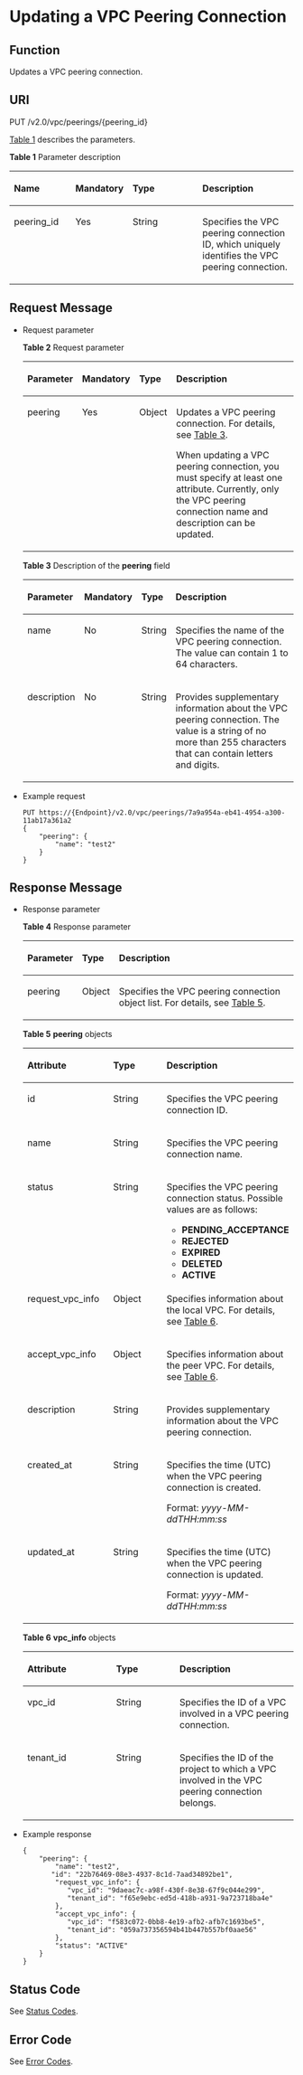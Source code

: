 # Updating a VPC Peering Connection<a name="vpc_peering_0006"></a>

## Function<a name="section7189193111012"></a>

Updates a VPC peering connection.

## URI<a name="section41908351012"></a>

PUT /v2.0/vpc/peerings/\{peering\_id\}

[Table 1](#table18880184689)  describes the parameters.

**Table  1**  Parameter description

<a name="table18880184689"></a>
<table><thead align="left"><tr id="row13968641385"><th class="cellrowborder" valign="top" width="22.222222222222225%" id="mcps1.2.5.1.1"><p id="p209684410817"><a name="p209684410817"></a><a name="p209684410817"></a><strong id="b842352706195711"><a name="b842352706195711"></a><a name="b842352706195711"></a>Name</strong></p>
</th>
<th class="cellrowborder" valign="top" width="14.14141414141414%" id="mcps1.2.5.1.2"><p id="p69681441386"><a name="p69681441386"></a><a name="p69681441386"></a><strong id="b84235270615219"><a name="b84235270615219"></a><a name="b84235270615219"></a>Mandatory</strong></p>
</th>
<th class="cellrowborder" valign="top" width="27.27272727272727%" id="mcps1.2.5.1.3"><p id="p1096813412811"><a name="p1096813412811"></a><a name="p1096813412811"></a><strong id="b842352706145623"><a name="b842352706145623"></a><a name="b842352706145623"></a>Type</strong></p>
</th>
<th class="cellrowborder" valign="top" width="36.36363636363636%" id="mcps1.2.5.1.4"><p id="p139686416813"><a name="p139686416813"></a><a name="p139686416813"></a><strong id="b8423527061645"><a name="b8423527061645"></a><a name="b8423527061645"></a>Description</strong></p>
</th>
</tr>
</thead>
<tbody><tr id="row19681041189"><td class="cellrowborder" valign="top" width="22.222222222222225%" headers="mcps1.2.5.1.1 "><p id="p1013244217196"><a name="p1013244217196"></a><a name="p1013244217196"></a>peering_id</p>
</td>
<td class="cellrowborder" valign="top" width="14.14141414141414%" headers="mcps1.2.5.1.2 "><p id="p1797015416817"><a name="p1797015416817"></a><a name="p1797015416817"></a>Yes</p>
</td>
<td class="cellrowborder" valign="top" width="27.27272727272727%" headers="mcps1.2.5.1.3 "><p id="p19701411813"><a name="p19701411813"></a><a name="p19701411813"></a>String</p>
</td>
<td class="cellrowborder" valign="top" width="36.36363636363636%" headers="mcps1.2.5.1.4 "><p id="p109701641488"><a name="p109701641488"></a><a name="p109701641488"></a>Specifies the VPC peering connection ID, which uniquely identifies the VPC peering connection.</p>
</td>
</tr>
</tbody>
</table>

## Request Message<a name="section1720014318102"></a>

-   Request parameter

    **Table  2**  Request parameter

    <a name="table320116320104"></a>
    <table><thead align="left"><tr id="row113859316101"><th class="cellrowborder" valign="top" width="14.729999999999999%" id="mcps1.2.5.1.1"><p id="p8385935101"><a name="p8385935101"></a><a name="p8385935101"></a><strong id="b1589733417"><a name="b1589733417"></a><a name="b1589733417"></a>Parameter</strong></p>
    </th>
    <th class="cellrowborder" valign="top" width="12.24%" id="mcps1.2.5.1.2"><p id="p1038610319105"><a name="p1038610319105"></a><a name="p1038610319105"></a><strong id="b193611311403"><a name="b193611311403"></a><a name="b193611311403"></a>Mandatory</strong></p>
    </th>
    <th class="cellrowborder" valign="top" width="11.14%" id="mcps1.2.5.1.3"><p id="p638653151019"><a name="p638653151019"></a><a name="p638653151019"></a><strong id="b1947443194016"><a name="b1947443194016"></a><a name="b1947443194016"></a>Type</strong></p>
    </th>
    <th class="cellrowborder" valign="top" width="61.89%" id="mcps1.2.5.1.4"><p id="p1238614319101"><a name="p1238614319101"></a><a name="p1238614319101"></a><strong id="b2966103310406"><a name="b2966103310406"></a><a name="b2966103310406"></a>Description</strong></p>
    </th>
    </tr>
    </thead>
    <tbody><tr id="row6386937107"><td class="cellrowborder" valign="top" width="14.729999999999999%" headers="mcps1.2.5.1.1 "><p id="p538620391014"><a name="p538620391014"></a><a name="p538620391014"></a>peering</p>
    </td>
    <td class="cellrowborder" valign="top" width="12.24%" headers="mcps1.2.5.1.2 "><p id="p133863313109"><a name="p133863313109"></a><a name="p133863313109"></a>Yes</p>
    </td>
    <td class="cellrowborder" valign="top" width="11.14%" headers="mcps1.2.5.1.3 "><p id="p143861031109"><a name="p143861031109"></a><a name="p143861031109"></a>Object</p>
    </td>
    <td class="cellrowborder" valign="top" width="61.89%" headers="mcps1.2.5.1.4 "><p id="p438614391010"><a name="p438614391010"></a><a name="p438614391010"></a>Updates a VPC peering connection. For details, see <a href="#table9931835105819">Table 3</a>.</p>
    <p id="p12386123171018"><a name="p12386123171018"></a><a name="p12386123171018"></a>When updating a VPC peering connection, you must specify at least one attribute. Currently, only the VPC peering connection name and description can be updated.</p>
    </td>
    </tr>
    </tbody>
    </table>

    **Table  3**  Description of the  **peering**  field

    <a name="table9931835105819"></a>
    <table><thead align="left"><tr id="row18931935115810"><th class="cellrowborder" valign="top" width="14.729999999999999%" id="mcps1.2.5.1.1"><p id="p1393635125816"><a name="p1393635125816"></a><a name="p1393635125816"></a><strong id="b12999518517"><a name="b12999518517"></a><a name="b12999518517"></a>Parameter</strong></p>
    </th>
    <th class="cellrowborder" valign="top" width="12.120000000000001%" id="mcps1.2.5.1.2"><p id="p19453510588"><a name="p19453510588"></a><a name="p19453510588"></a><strong id="b14896185115516"><a name="b14896185115516"></a><a name="b14896185115516"></a>Mandatory</strong></p>
    </th>
    <th class="cellrowborder" valign="top" width="11.5%" id="mcps1.2.5.1.3"><p id="p169483517584"><a name="p169483517584"></a><a name="p169483517584"></a><strong id="b139319255218"><a name="b139319255218"></a><a name="b139319255218"></a>Type</strong></p>
    </th>
    <th class="cellrowborder" valign="top" width="61.650000000000006%" id="mcps1.2.5.1.4"><p id="p17941435175811"><a name="p17941435175811"></a><a name="p17941435175811"></a><strong id="b129781033525"><a name="b129781033525"></a><a name="b129781033525"></a>Description</strong></p>
    </th>
    </tr>
    </thead>
    <tbody><tr id="row994133585813"><td class="cellrowborder" valign="top" width="14.729999999999999%" headers="mcps1.2.5.1.1 "><p id="p17941535145817"><a name="p17941535145817"></a><a name="p17941535145817"></a>name</p>
    </td>
    <td class="cellrowborder" valign="top" width="12.120000000000001%" headers="mcps1.2.5.1.2 "><p id="p15941935195819"><a name="p15941935195819"></a><a name="p15941935195819"></a>No</p>
    </td>
    <td class="cellrowborder" valign="top" width="11.5%" headers="mcps1.2.5.1.3 "><p id="p159412354580"><a name="p159412354580"></a><a name="p159412354580"></a>String</p>
    </td>
    <td class="cellrowborder" valign="top" width="61.650000000000006%" headers="mcps1.2.5.1.4 "><p id="p1544163417592"><a name="p1544163417592"></a><a name="p1544163417592"></a>Specifies the name of the VPC peering connection. The value can contain 1 to 64 characters.</p>
    </td>
    </tr>
    <tr id="row8422805018"><td class="cellrowborder" valign="top" width="14.729999999999999%" headers="mcps1.2.5.1.1 "><p id="p7422102004"><a name="p7422102004"></a><a name="p7422102004"></a>description</p>
    </td>
    <td class="cellrowborder" valign="top" width="12.120000000000001%" headers="mcps1.2.5.1.2 "><p id="p3423001406"><a name="p3423001406"></a><a name="p3423001406"></a>No</p>
    </td>
    <td class="cellrowborder" valign="top" width="11.5%" headers="mcps1.2.5.1.3 "><p id="p1942215017010"><a name="p1942215017010"></a><a name="p1942215017010"></a>String</p>
    </td>
    <td class="cellrowborder" valign="top" width="61.650000000000006%" headers="mcps1.2.5.1.4 "><p id="p10423708013"><a name="p10423708013"></a><a name="p10423708013"></a>Provides supplementary information about the VPC peering connection. The value is a string of no more than 255 characters that can contain letters and digits.</p>
    </td>
    </tr>
    </tbody>
    </table>

-   Example request

    ```
    PUT https://{Endpoint}/v2.0/vpc/peerings/7a9a954a-eb41-4954-a300-11ab17a361a2 
    { 
        "peering": { 
            "name": "test2" 
        } 
    }
    ```


## Response Message<a name="section8211838107"></a>

-   Response parameter

    **Table  4**  Response parameter

    <a name="table62112315108"></a>
    <table><thead align="left"><tr id="row63861439106"><th class="cellrowborder" valign="top" width="15.379999999999999%" id="mcps1.2.4.1.1"><p id="p93860331015"><a name="p93860331015"></a><a name="p93860331015"></a>Parameter</p>
    </th>
    <th class="cellrowborder" valign="top" width="13.19%" id="mcps1.2.4.1.2"><p id="p738653141015"><a name="p738653141015"></a><a name="p738653141015"></a>Type</p>
    </th>
    <th class="cellrowborder" valign="top" width="71.43%" id="mcps1.2.4.1.3"><p id="p53861537103"><a name="p53861537103"></a><a name="p53861537103"></a>Description</p>
    </th>
    </tr>
    </thead>
    <tbody><tr id="row15386103101011"><td class="cellrowborder" valign="top" width="15.379999999999999%" headers="mcps1.2.4.1.1 "><p id="p33862316109"><a name="p33862316109"></a><a name="p33862316109"></a>peering</p>
    </td>
    <td class="cellrowborder" valign="top" width="13.19%" headers="mcps1.2.4.1.2 "><p id="p7386123191017"><a name="p7386123191017"></a><a name="p7386123191017"></a>Object</p>
    </td>
    <td class="cellrowborder" valign="top" width="71.43%" headers="mcps1.2.4.1.3 "><p id="p1036719511614"><a name="p1036719511614"></a><a name="p1036719511614"></a>Specifies the VPC peering connection object list. For details, see <a href="#table14258131481112">Table 5</a>.</p>
    </td>
    </tr>
    </tbody>
    </table>

    **Table  5** **peering**  objects

    <a name="table14258131481112"></a>
    <table><thead align="left"><tr id="row1525861441116"><th class="cellrowborder" valign="top" width="32.81%" id="mcps1.2.4.1.1"><p id="p625881431111"><a name="p625881431111"></a><a name="p625881431111"></a><strong id="b20210155065413"><a name="b20210155065413"></a><a name="b20210155065413"></a>Attribute</strong></p>
    </th>
    <th class="cellrowborder" valign="top" width="23.43%" id="mcps1.2.4.1.2"><p id="p325891414115"><a name="p325891414115"></a><a name="p325891414115"></a><strong id="b12198145115418"><a name="b12198145115418"></a><a name="b12198145115418"></a>Type</strong></p>
    </th>
    <th class="cellrowborder" valign="top" width="43.76%" id="mcps1.2.4.1.3"><p id="p1325811410110"><a name="p1325811410110"></a><a name="p1325811410110"></a><strong id="b1461052135412"><a name="b1461052135412"></a><a name="b1461052135412"></a>Description</strong></p>
    </th>
    </tr>
    </thead>
    <tbody><tr id="row195391034944"><td class="cellrowborder" valign="top" width="32.81%" headers="mcps1.2.4.1.1 "><p id="p1053943410414"><a name="p1053943410414"></a><a name="p1053943410414"></a>id</p>
    </td>
    <td class="cellrowborder" valign="top" width="23.43%" headers="mcps1.2.4.1.2 "><p id="p753963414417"><a name="p753963414417"></a><a name="p753963414417"></a>String</p>
    </td>
    <td class="cellrowborder" valign="top" width="43.76%" headers="mcps1.2.4.1.3 "><p id="p17539123411413"><a name="p17539123411413"></a><a name="p17539123411413"></a>Specifies the VPC peering connection ID.</p>
    </td>
    </tr>
    <tr id="row6258114111117"><td class="cellrowborder" valign="top" width="32.81%" headers="mcps1.2.4.1.1 "><p id="p2258514141119"><a name="p2258514141119"></a><a name="p2258514141119"></a>name</p>
    </td>
    <td class="cellrowborder" valign="top" width="23.43%" headers="mcps1.2.4.1.2 "><p id="p172581414111119"><a name="p172581414111119"></a><a name="p172581414111119"></a>String</p>
    </td>
    <td class="cellrowborder" valign="top" width="43.76%" headers="mcps1.2.4.1.3 "><p id="p225811149115"><a name="p225811149115"></a><a name="p225811149115"></a>Specifies the VPC peering connection name.</p>
    </td>
    </tr>
    <tr id="row45401734847"><td class="cellrowborder" valign="top" width="32.81%" headers="mcps1.2.4.1.1 "><p id="p354083416417"><a name="p354083416417"></a><a name="p354083416417"></a>status</p>
    </td>
    <td class="cellrowborder" valign="top" width="23.43%" headers="mcps1.2.4.1.2 "><p id="p11540034946"><a name="p11540034946"></a><a name="p11540034946"></a>String</p>
    </td>
    <td class="cellrowborder" valign="top" width="43.76%" headers="mcps1.2.4.1.3 "><p id="p11298143785016"><a name="p11298143785016"></a><a name="p11298143785016"></a>Specifies the VPC peering connection status. Possible values are as follows:</p>
    <a name="ul6640134318521"></a><a name="ul6640134318521"></a><ul id="ul6640134318521"><li><strong id="b79901324559"><a name="b79901324559"></a><a name="b79901324559"></a>PENDING_ACCEPTANCE</strong></li><li><strong id="b721515268514"><a name="b721515268514"></a><a name="b721515268514"></a>REJECTED</strong></li><li><strong id="b168016417511"><a name="b168016417511"></a><a name="b168016417511"></a>EXPIRED</strong></li><li><strong id="b0671942351"><a name="b0671942351"></a><a name="b0671942351"></a>DELETED</strong></li><li><strong id="b339534318510"><a name="b339534318510"></a><a name="b339534318510"></a>ACTIVE</strong></li></ul>
    </td>
    </tr>
    <tr id="row925801431119"><td class="cellrowborder" valign="top" width="32.81%" headers="mcps1.2.4.1.1 "><p id="p825911451110"><a name="p825911451110"></a><a name="p825911451110"></a>request_vpc_info</p>
    </td>
    <td class="cellrowborder" valign="top" width="23.43%" headers="mcps1.2.4.1.2 "><p id="p1425911414113"><a name="p1425911414113"></a><a name="p1425911414113"></a>Object</p>
    </td>
    <td class="cellrowborder" valign="top" width="43.76%" headers="mcps1.2.4.1.3 "><p id="p12259181441112"><a name="p12259181441112"></a><a name="p12259181441112"></a>Specifies information about the local VPC. For details, see <a href="#table1125991417114">Table 6</a>.</p>
    </td>
    </tr>
    <tr id="row0259161401118"><td class="cellrowborder" valign="top" width="32.81%" headers="mcps1.2.4.1.1 "><p id="p725941415110"><a name="p725941415110"></a><a name="p725941415110"></a>accept_vpc_info</p>
    </td>
    <td class="cellrowborder" valign="top" width="23.43%" headers="mcps1.2.4.1.2 "><p id="p14259111441119"><a name="p14259111441119"></a><a name="p14259111441119"></a>Object</p>
    </td>
    <td class="cellrowborder" valign="top" width="43.76%" headers="mcps1.2.4.1.3 "><p id="p1225921416112"><a name="p1225921416112"></a><a name="p1225921416112"></a>Specifies information about the peer VPC. For details, see <a href="#table1125991417114">Table 6</a>.</p>
    </td>
    </tr>
    <tr id="row17791105316527"><td class="cellrowborder" valign="top" width="32.81%" headers="mcps1.2.4.1.1 "><p id="p9792195385219"><a name="p9792195385219"></a><a name="p9792195385219"></a>description</p>
    </td>
    <td class="cellrowborder" valign="top" width="23.43%" headers="mcps1.2.4.1.2 "><p id="p3792205365218"><a name="p3792205365218"></a><a name="p3792205365218"></a>String</p>
    </td>
    <td class="cellrowborder" valign="top" width="43.76%" headers="mcps1.2.4.1.3 "><p id="p10792953155215"><a name="p10792953155215"></a><a name="p10792953155215"></a>Provides supplementary information about the VPC peering connection.</p>
    </td>
    </tr>
    <tr id="row4121155915218"><td class="cellrowborder" valign="top" width="32.81%" headers="mcps1.2.4.1.1 "><p id="p1312155914528"><a name="p1312155914528"></a><a name="p1312155914528"></a>created_at</p>
    </td>
    <td class="cellrowborder" valign="top" width="23.43%" headers="mcps1.2.4.1.2 "><p id="p201218597524"><a name="p201218597524"></a><a name="p201218597524"></a>String</p>
    </td>
    <td class="cellrowborder" valign="top" width="43.76%" headers="mcps1.2.4.1.3 "><p id="p1395374115919"><a name="p1395374115919"></a><a name="p1395374115919"></a>Specifies the time (UTC) when the VPC peering connection is created.</p>
    <p id="p65980291419"><a name="p65980291419"></a><a name="p65980291419"></a>Format: <em id="i192310582034"><a name="i192310582034"></a><a name="i192310582034"></a>yyyy-MM-ddTHH:mm:ss</em></p>
    </td>
    </tr>
    <tr id="row15465113115319"><td class="cellrowborder" valign="top" width="32.81%" headers="mcps1.2.4.1.1 "><p id="p74651838533"><a name="p74651838533"></a><a name="p74651838533"></a>updated_at</p>
    </td>
    <td class="cellrowborder" valign="top" width="23.43%" headers="mcps1.2.4.1.2 "><p id="p8465203125315"><a name="p8465203125315"></a><a name="p8465203125315"></a>String</p>
    </td>
    <td class="cellrowborder" valign="top" width="43.76%" headers="mcps1.2.4.1.3 "><p id="p271618182568"><a name="p271618182568"></a><a name="p271618182568"></a>Specifies the time (UTC) when the VPC peering connection is updated.</p>
    <p id="p187161918125617"><a name="p187161918125617"></a><a name="p187161918125617"></a>Format: <em id="i129441121947"><a name="i129441121947"></a><a name="i129441121947"></a>yyyy-MM-ddTHH:mm:ss</em></p>
    </td>
    </tr>
    </tbody>
    </table>

    **Table  6** **vpc\_info**  objects

    <a name="table1125991417114"></a>
    <table><thead align="left"><tr id="row1725931413118"><th class="cellrowborder" valign="top" width="32.81%" id="mcps1.2.4.1.1"><p id="p122592014121114"><a name="p122592014121114"></a><a name="p122592014121114"></a><strong id="b11635941843"><a name="b11635941843"></a><a name="b11635941843"></a>Attribute</strong></p>
    </th>
    <th class="cellrowborder" valign="top" width="23.43%" id="mcps1.2.4.1.2"><p id="p11259121417111"><a name="p11259121417111"></a><a name="p11259121417111"></a><strong id="b13821169411"><a name="b13821169411"></a><a name="b13821169411"></a>Type</strong></p>
    </th>
    <th class="cellrowborder" valign="top" width="43.76%" id="mcps1.2.4.1.3"><p id="p17259191412115"><a name="p17259191412115"></a><a name="p17259191412115"></a><strong id="b3364191412"><a name="b3364191412"></a><a name="b3364191412"></a>Description</strong></p>
    </th>
    </tr>
    </thead>
    <tbody><tr id="row4259191411115"><td class="cellrowborder" valign="top" width="32.81%" headers="mcps1.2.4.1.1 "><p id="p1125911141118"><a name="p1125911141118"></a><a name="p1125911141118"></a>vpc_id</p>
    </td>
    <td class="cellrowborder" valign="top" width="23.43%" headers="mcps1.2.4.1.2 "><p id="p1026031417117"><a name="p1026031417117"></a><a name="p1026031417117"></a>String</p>
    </td>
    <td class="cellrowborder" valign="top" width="43.76%" headers="mcps1.2.4.1.3 "><p id="p926061418117"><a name="p926061418117"></a><a name="p926061418117"></a>Specifies the ID of a VPC involved in a VPC peering connection.</p>
    </td>
    </tr>
    <tr id="row1326013145116"><td class="cellrowborder" valign="top" width="32.81%" headers="mcps1.2.4.1.1 "><p id="p72601514191115"><a name="p72601514191115"></a><a name="p72601514191115"></a>tenant_id</p>
    </td>
    <td class="cellrowborder" valign="top" width="23.43%" headers="mcps1.2.4.1.2 "><p id="p3260171410114"><a name="p3260171410114"></a><a name="p3260171410114"></a>String</p>
    </td>
    <td class="cellrowborder" valign="top" width="43.76%" headers="mcps1.2.4.1.3 "><p id="p326071415115"><a name="p326071415115"></a><a name="p326071415115"></a>Specifies the ID of the project to which a VPC involved in the VPC peering connection belongs.</p>
    </td>
    </tr>
    </tbody>
    </table>

-   Example response

    ```
    { 
        "peering": { 
            "name": "test2", 
           "id": "22b76469-08e3-4937-8c1d-7aad34892be1",
            "request_vpc_info": {
               "vpc_id": "9daeac7c-a98f-430f-8e38-67f9c044e299",
               "tenant_id": "f65e9ebc-ed5d-418b-a931-9a723718ba4e"
            },
            "accept_vpc_info": {
               "vpc_id": "f583c072-0bb8-4e19-afb2-afb7c1693be5",
               "tenant_id": "059a737356594b41b447b557bf0aae56"
            }, 
            "status": "ACTIVE"
        }
    }
    ```


## Status Code<a name="section31981619"></a>

See  [Status Codes](status-codes.md).

## Error Code<a name="section85821649202813"></a>

See  [Error Codes](error-codes.md).

